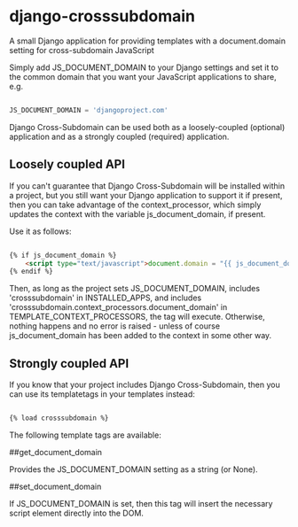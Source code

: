 django-crosssubdomain
=====================

A small Django application for providing templates with a document.domain
setting for cross-subdomain JavaScript

Simply add JS_DOCUMENT_DOMAIN to your Django settings and set it to the common
domain that you want your JavaScript applications to share, e.g.

```python

JS_DOCUMENT_DOMAIN = 'djangoproject.com'

```

Django Cross-Subdomain can be used both as a loosely-coupled (optional)
application and as a strongly coupled (required) application.


Loosely coupled API
-------------------

If you can't guarantee that Django Cross-Subdomain will be installed within a
project, but you still want your Django application to support it if present,
then you can take advantage of the context_processor, which simply updates
the context with the variable js_document_domain, if present.

Use it as follows:

```html

{% if js_document_domain %}
    <script type="text/javascript">document.domain = "{{ js_document_domain }}";</script>
{% endif %}

```

Then, as long as the project sets JS_DOCUMENT_DOMAIN, includes 'crosssubdomain'
in INSTALLED_APPS, and includes 'crosssubdomain.context_processors.document_domain'
in TEMPLATE_CONTEXT_PROCESSORS, the tag will execute. Otherwise, nothing happens
and no error is raised - unless of course js_document_domain has been added to
the context in some other way.


Strongly coupled API
--------------------

If you know that your project includes Django Cross-Subdomain, then you can
use its templatetags in your templates instead:

```html

{% load crosssubdomain %}

```

The following template tags are available:

##get_document_domain

Provides the JS_DOCUMENT_DOMAIN setting as a string (or None).


##set_document_domain

If JS_DOCUMENT_DOMAIN is set, then this tag will insert the necessary script
element directly into the DOM.
